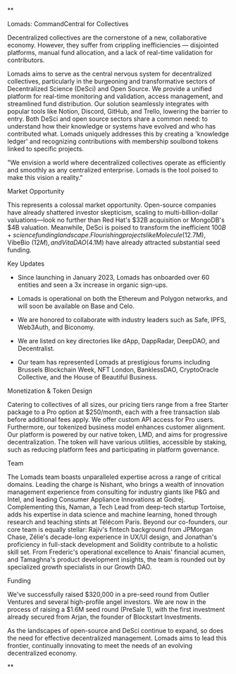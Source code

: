 **

Lomads: CommandCentral for Collectives

Decentralized collectives are the cornerstone of a new, collaborative economy. However, they suffer from crippling inefficiencies — disjointed platforms, manual fund allocation, and a lack of real-time validation for contributors.

Lomads aims to serve as the central nervous system for decentralized collectives, particularly in the burgeoning and transformative sectors of Decentralized Science (DeSci) and Open Source. We provide a unified platform for real-time monitoring and validation, access management, and streamlined fund distribution. Our solution seamlessly integrates with popular tools like Notion, Discord, GitHub, and Trello, lowering the barrier to entry. Both DeSci and open source sectors share a common need: to understand how their knowledge or systems have evolved and who has contributed what. Lomads uniquely addresses this by creating a 'knowledge ledger' and recognizing contributions with membership soulbond tokens linked to specific projects.

"We envision a world where decentralized collectives operate as efficiently and smoothly as any centralized enterprise. Lomads is the tool poised to make this vision a reality."

Market Opportunity

This represents a colossal market opportunity. Open-source companies have already shattered investor skepticism, scaling to multi-billion-dollar valuations—look no further than Red Hat's $32B acquisition or MongoDB's $4B valuation. Meanwhile, DeSci is poised to transform the inefficient $100B+ science funding landscape. Flourishing projects like Molecule ($12.7M), VibeBio ($12M), and VitaDAO ($4.1M) have already attracted substantial seed funding. 

Key Updates

- Since launching in January 2023, Lomads has onboarded over 60 entities and seen a 3x increase in organic sign-ups.
    
- Lomads is operational on both the Ethereum and Polygon networks, and will soon be available on Base and Celo.
    
- We are honored to collaborate with industry leaders such as Safe, IPFS, Web3Auth, and Biconomy.
    
- We are listed on key directories like dApp, DappRadar, DeepDAO, and Decentralist.
    
- Our team has represented Lomads at prestigious forums including Brussels Blockchain Week, NFT London, BanklessDAO, CryptoOracle Collective, and the House of Beautiful Business.
    

Monetization & Token Design

Catering to collectives of all sizes, our pricing tiers range from a free Starter package to a Pro option at $250/month, each with a free transaction slab before additional fees apply. We offer custom API access for Pro users. Furthermore, our tokenized business model enhances customer alignment. Our platform is powered by our native token, LMD, and aims for progressive decentralization. The token will have various utilities, accessible by staking, such as reducing platform fees and participating in platform governance.

Team

The Lomads team boasts unparalleled expertise across a range of critical domains. Leading the charge is Nishant, who brings a wealth of innovation management experience from consulting for industry giants like P&G and Intel, and leading Consumer Appliance Innovations at Godrej. Complementing this, Naman, a Tech Lead from deep-tech startup Tortoise, adds his expertise in data science and machine learning, honed through research and teaching stints at Télécom Paris. Beyond our co-founders, our core team is equally stellar: Rajiv's fintech background from JPMorgan Chase, Zélie's decade-long experience in UX/UI design, and Jonathan's proficiency in full-stack development and Solidity contribute to a holistic skill set. From Frederic's operational excellence to Anais' financial acumen, and Tamaghna's product development insights, the team is rounded out by specialized growth specialists in our Growth DAO.

Funding

We've successfully raised $320,000 in a pre-seed round from Outlier Ventures and several high-profile angel investors. We are now in the process of raising a $1.6M seed round (PreSale 1), with the first investment already secured from Arjan, the founder of Blockstart Investments.

As the landscapes of open-source and DeSci continue to expand, so does the need for effective decentralized management. Lomads aims to lead this frontier, continually innovating to meet the needs of an evolving decentralized economy.

**